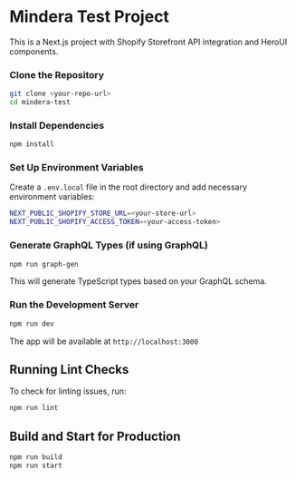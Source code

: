 # Mindera Test Project

This is a Next.js project with Shopify Storefront API integration and HeroUI components.

### Clone the Repository

```sh
git clone <your-repo-url>
cd mindera-test
```

### Install Dependencies

```sh
npm install
```

### Set Up Environment Variables

Create a `.env.local` file in the root directory and add necessary environment variables:

```sh
NEXT_PUBLIC_SHOPIFY_STORE_URL=<your-store-url>
NEXT_PUBLIC_SHOPIFY_ACCESS_TOKEN=<your-access-token>
```

### Generate GraphQL Types (if using GraphQL)

```sh
npm run graph-gen
```

This will generate TypeScript types based on your GraphQL schema.

### Run the Development Server

```sh
npm run dev
```

The app will be available at `http://localhost:3000`

## Running Lint Checks

To check for linting issues, run:

```sh
npm run lint
```

## Build and Start for Production

```sh
npm run build
npm run start
```